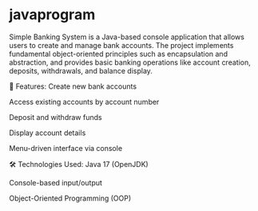 # javaprogram
Simple Banking System is a Java-based console application that allows users to create and manage bank accounts. The project implements fundamental object-oriented principles such as encapsulation and abstraction, and provides basic banking operations like account creation, deposits, withdrawals, and balance display.

🔧 Features:
Create new bank accounts

Access existing accounts by account number

Deposit and withdraw funds

Display account details

Menu-driven interface via console

🛠 Technologies Used:
Java 17 (OpenJDK)

Console-based input/output

Object-Oriented Programming (OOP)




